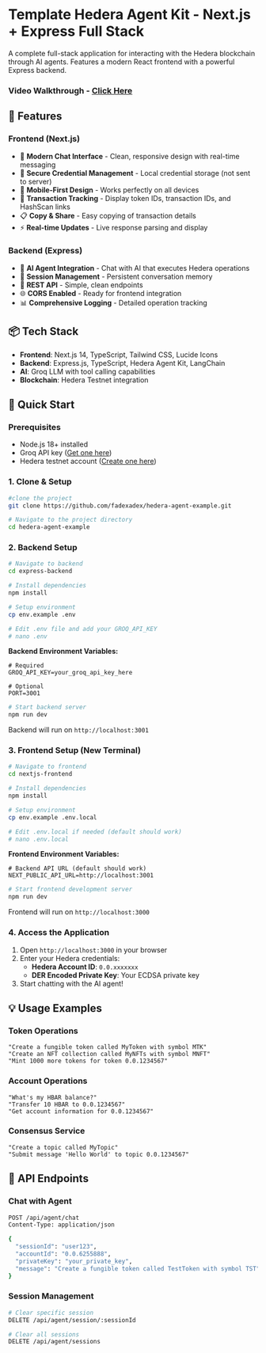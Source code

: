 # Template Hedera Agent Kit - Next.js + Express Full Stack

A complete full-stack application for interacting with the Hedera blockchain through AI agents. Features a modern React frontend with a powerful Express backend.
### **Video Walkthrough** - [Click Here](https://portal.hedera.com/register)

## 🚀 Features

### **Frontend (Next.js)**
- 🎨 **Modern Chat Interface** - Clean, responsive design with real-time messaging
- 🔐 **Secure Credential Management** - Local credential storage (not sent to server)
- 📱 **Mobile-First Design** - Works perfectly on all devices
- 🔗 **Transaction Tracking** - Display token IDs, transaction IDs, and HashScan links
- 📋 **Copy & Share** - Easy copying of transaction details
- ⚡ **Real-time Updates** - Live response parsing and display

### **Backend (Express)**
- 🤖 **AI Agent Integration** - Chat with AI that executes Hedera operations
- 💾 **Session Management** - Persistent conversation memory
- 🔧 **REST API** - Simple, clean endpoints
- 🌐 **CORS Enabled** - Ready for frontend integration
- 📊 **Comprehensive Logging** - Detailed operation tracking

## 📦 Tech Stack

- **Frontend**: Next.js 14, TypeScript, Tailwind CSS, Lucide Icons
- **Backend**: Express.js, TypeScript, Hedera Agent Kit, LangChain
- **AI**: Groq LLM with tool calling capabilities
- **Blockchain**: Hedera Testnet integration


## 🚀 Quick Start

### **Prerequisites**
- Node.js 18+ installed
- Groq API key ([Get one here](https://console.groq.com/))
- Hedera testnet account ([Create one here](https://portal.hedera.com/register))

### **1. Clone & Setup**
```bash
#clone the project
git clone https://github.com/fadexadex/hedera-agent-example.git

# Navigate to the project directory
cd hedera-agent-example
```

### **2. Backend Setup**
```bash
# Navigate to backend
cd express-backend

# Install dependencies
npm install

# Setup environment
cp env.example .env

# Edit .env file and add your GROQ_API_KEY
# nano .env
```

**Backend Environment Variables:**
```env
# Required
GROQ_API_KEY=your_groq_api_key_here

# Optional
PORT=3001
```

```bash
# Start backend server
npm run dev
```

Backend will run on `http://localhost:3001`

### **3. Frontend Setup (New Terminal)**
```bash
# Navigate to frontend
cd nextjs-frontend

# Install dependencies  
npm install

# Setup environment
cp env.example .env.local

# Edit .env.local if needed (default should work)
# nano .env.local
```

**Frontend Environment Variables:**
```env
# Backend API URL (default should work)
NEXT_PUBLIC_API_URL=http://localhost:3001
```

```bash
# Start frontend development server
npm run dev
```

Frontend will run on `http://localhost:3000`

### **4. Access the Application**
1. Open `http://localhost:3000` in your browser
2. Enter your Hedera credentials:
   - **Hedera Account ID**: `0.0.xxxxxxx`
   - **DER Encoded Private Key**: Your ECDSA private key
3. Start chatting with the AI agent!

## 💡 Usage Examples

### **Token Operations**
```
"Create a fungible token called MyToken with symbol MTK"
"Create an NFT collection called MyNFTs with symbol MNFT"  
"Mint 1000 more tokens for token 0.0.1234567"
```

### **Account Operations**
```
"What's my HBAR balance?"
"Transfer 10 HBAR to 0.0.1234567"
"Get account information for 0.0.1234567"
```

### **Consensus Service**
```
"Create a topic called MyTopic"
"Submit message 'Hello World' to topic 0.0.1234567"
```

## 🔧 API Endpoints

### **Chat with Agent**
```bash
POST /api/agent/chat
Content-Type: application/json

{
  "sessionId": "user123",
  "accountId": "0.0.6255888", 
  "privateKey": "your_private_key",
  "message": "Create a fungible token called TestToken with symbol TST"
}
```

### **Session Management**
```bash
# Clear specific session
DELETE /api/agent/session/:sessionId

# Clear all sessions
DELETE /api/agent/sessions
```

